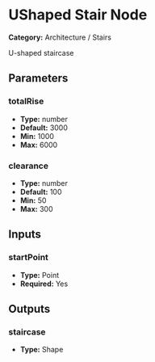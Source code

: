 
# UShaped Stair Node

**Category:** Architecture / Stairs

U-shaped staircase

## Parameters


### totalRise
- **Type:** number
- **Default:** 3000
- **Min:** 1000
- **Max:** 6000



### clearance
- **Type:** number
- **Default:** 100
- **Min:** 50
- **Max:** 300



## Inputs


### startPoint
- **Type:** Point
- **Required:** Yes



## Outputs


### staircase
- **Type:** Shape




